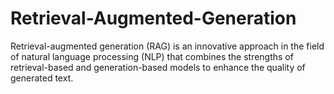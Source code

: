 # Retrieval-Augmented-Generation
Retrieval-augmented generation (RAG) is an innovative approach in the field of natural language processing (NLP) that combines the strengths of retrieval-based and generation-based models to enhance the quality of generated text.
